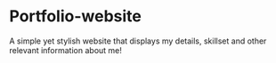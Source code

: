 # Portfolio-website
A simple yet stylish website that displays my details, skillset and other relevant information about me! 

